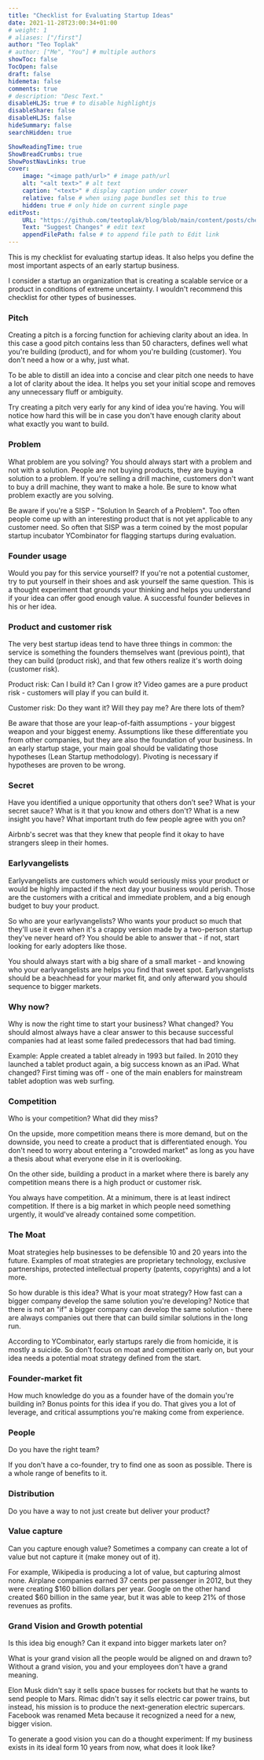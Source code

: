 ```yaml
---
title: "Checklist for Evaluating Startup Ideas"
date: 2021-11-28T23:00:34+01:00
# weight: 1
# aliases: ["/first"]
author: "Teo Toplak"
# author: ["Me", "You"] # multiple authors
showToc: false
TocOpen: false
draft: false
hidemeta: false
comments: true
# description: "Desc Text."
disableHLJS: true # to disable highlightjs
disableShare: false
disableHLJS: false
hideSummary: false
searchHidden: true

ShowReadingTime: true
ShowBreadCrumbs: true
ShowPostNavLinks: true
cover:
    image: "<image path/url>" # image path/url
    alt: "<alt text>" # alt text
    caption: "<text>" # display caption under cover
    relative: false # when using page bundles set this to true
    hidden: true # only hide on current single page
editPost:
    URL: "https://github.com/teotoplak/blog/blob/main/content/posts/checklist-for-evaluating-startup-ideas.md"
    Text: "Suggest Changes" # edit text
    appendFilePath: false # to append file path to Edit link
---
```


This is my checklist for evaluating startup ideas. It also helps you define the most important aspects of an early startup business.

I consider a startup an organization that is creating a scalable service or a product in conditions of extreme uncertainty. I wouldn't recommend this checklist for other types of businesses.

### Pitch

Creating a pitch is a forcing function for achieving clarity about an idea. In this case a good pitch contains less than 50 characters, defines well what you're building (product), and for whom you're building (customer). You don't need a how or a why, just what.

To be able to distill an idea into a concise and clear pitch one needs to have a lot of clarity about the idea. It helps you set your initial scope and removes any unnecessary fluff or ambiguity.

Try creating a pitch very early for any kind of idea you're having. You will notice how hard this will be in case you don't have enough clarity about what exactly you want to build.

### Problem

What problem are you solving? You should always start with a problem and not with a solution. People are not buying products, they are buying a solution to a problem. If you're selling a drill machine, customers don't want to buy a drill machine, they want to make a hole. Be sure to know what problem exactly are you solving.

Be aware if you're a SISP - "Solution In Search of a Problem". Too often people come up with an interesting product that is not yet applicable to any customer need. So often that SISP was a term coined by the most popular startup incubator YCombinator for flagging startups during evaluation.

### Founder usage

Would you pay for this service yourself? If you're not a potential customer, try to put yourself in their shoes and ask yourself the same question. This is a thought experiment that grounds your thinking and helps you understand if your idea can offer good enough value. A successful founder believes in his or her idea.

### Product and customer risk

The very best startup ideas tend to have three things in common: the service is something the founders themselves want (previous point), that they can build (product risk), and that few others realize it's worth doing (customer risk).

Product risk: Can I build it? Can I grow it? Video games are a pure product risk - customers will play if you can build it.

Customer risk: Do they want it? Will they pay me? Are there lots of them?

Be aware that those are your leap-of-faith assumptions - your biggest weapon and your biggest enemy. Assumptions like these differentiate you from other companies, but they are also the foundation of your business. In an early startup stage, your main goal should be validating those hypotheses (Lean Startup methodology). Pivoting is necessary if hypotheses are proven to be wrong.

### Secret

Have you identified a unique opportunity that others don’t see? What is your secret sauce? What is it that you know and others don't? What is a new insight you have? What important truth do few people agree with you on?

Airbnb's secret was that they knew that people find it okay to have strangers sleep in their homes.

### Earlyvangelists

Earlyvangelists are customers which would seriously miss your product or would be highly impacted if the next day your business would perish. Those are the customers with a critical and immediate problem, and a big enough budget to buy your product.

So who are your earlyvangelists? Who wants your product so much that they'll use it even when it's a crappy version made by a two-person startup they've never heard of? You should be able to answer that - if not, start looking for early adopters like those.

You should always start with a big share of a small market - and knowing who your earlyvangelists are helps you find that sweet spot. Earlyvangelists should be a beachhead for your market fit, and only afterward you should sequence to bigger markets.

### Why now?

Why is now the right time to start your business? What changed? You should almost always have a clear answer to this because successful companies had at least some failed predecessors that had bad timing.

Example: Apple created a tablet already in 1993 but failed. In 2010 they launched a tablet product again, a big success known as an iPad. What changed? First timing was off - one of the main enablers for mainstream tablet adoption was web surfing.

### Competition

Who is your competition? What did they miss?

On the upside, more competition means there is more demand, but on the downside, you need to create a product that is differentiated enough. You don't need to worry about entering a "crowded market" as long as you have a thesis about what everyone else in it is overlooking.

On the other side, building a product in a market where there is barely any competition means there is a high product or customer risk.

You always have competition. At a minimum, there is at least indirect competition. If there is a big market in which people need something urgently, it would've already contained some competition.

### The Moat

Moat strategies help businesses to be defensible 10 and 20 years into the future. Examples of moat strategies are proprietary technology, exclusive partnerships, protected intellectual property (patents, copyrights) and a lot more. 

So how durable is this idea? What is your moat strategy? How fast can a bigger company develop the same solution you're developing? Notice that there is not an "if" a bigger company can develop the same solution - there are always companies out there that can build similar solutions in the long run.

According to YCombinator, early startups rarely die from homicide, it is mostly a suicide. So don't focus on moat and competition early on, but your idea needs a potential moat strategy defined from the start.

### Founder-market fit

How much knowledge do you as a founder have of the domain you're building in? Bonus points for this idea if you do. That gives you a lot of leverage, and critical assumptions you're making come from experience.

### People

Do you have the right team?

If you don't have a co-founder, try to find one as soon as possible. There is a whole range of benefits to it.

### Distribution

Do you have a way to not just create but deliver your product?

### Value capture

Can you capture enough value? Sometimes a company can create a lot of value but not capture it (make money out of it).

For example, Wikipedia is producing a lot of value, but capturing almost none. Airplane companies earned 37 cents per passenger in 2012, but they were creating $160 billion dollars per year. Google on the other hand created $60 billion in the same year, but it was able to keep 21% of those revenues as profits.

### Grand Vision and Growth potential

Is this idea big enough? Can it expand into bigger markets later on?

What is your grand vision all the people would be aligned on and drawn to? Without a grand vision, you and your employees don't have a grand meaning.

Elon Musk didn't say it sells space busses for rockets but that he wants to send people to Mars. Rimac didn't say it sells electric car power trains, but instead, his mission is to produce the next-generation electric supercars. Facebook was renamed Meta because it recognized a need for a new, bigger vision.

To generate a good vision you can do a thought experiment: If my business exists in its ideal form 10 years from now, what does it look like?
